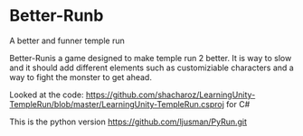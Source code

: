 # Better-Runb
A better and funner temple run


Better-Runis a game designed to make temple run 2 better. It is way to slow and it should add different elements such as customiziable characters and a way to fight the monster to get ahead. 

Looked at the code: 
https://github.com/shacharoz/LearningUnity-TempleRun/blob/master/LearningUnity-TempleRun.csproj for C#

This is the python version https://github.com/ljusman/PyRun.git
